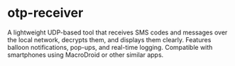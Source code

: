 # otp-receiver
A lightweight UDP-based tool that receives SMS codes and messages over the local network, decrypts them, and displays them clearly. Features balloon notifications, pop-ups, and real-time logging. Compatible with smartphones using MacroDroid or other similar apps.
